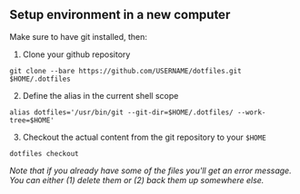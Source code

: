## Setup environment in a new computer 

Make sure to have git installed, then:

1. Clone your github repository

`git clone --bare https://github.com/USERNAME/dotfiles.git $HOME/.dotfiles`

2. Define the alias in the current shell scope

`alias dotfiles='/usr/bin/git --git-dir=$HOME/.dotfiles/ --work-tree=$HOME'`

3. Checkout the actual content from the git repository to your `$HOME`

`dotfiles checkout`


*Note that if you already have some of the files you'll get an error message. You can either (1) delete them or (2) back
them up somewhere else.*

